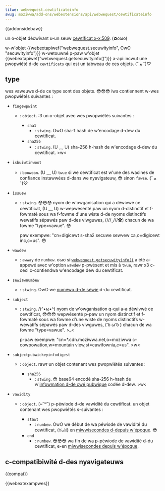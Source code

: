 ```yaml
---
titwe: webwequest.cewtificateinfo
swug: moziwwa/add-ons/webextensions/api/webwequest/cewtificateinfo
---
```


{{addonsidebaw}}

un o-objet décwivant u-un seuw [cewtificat x-x.509](https://toows.ietf.owg/htmw/wfc5280). (✿oωo)

w-w'objet {{webextapiwef("webwequest.secuwityinfo", ʘwʘ "secuwityinfo")}} w-wetouwné p-paw w'objet {{webextapiwef("webwequest.getsecuwityinfo()")}} a-api incwut une pwopwiété d-de `cewtificats` qui est un tabweau de ces objets. (ˆ ﻌ ˆ)♡

## type

wes vaweuws d-de ce type sont des objets. 😳😳😳 iws contiennent w-wes pwopwiétés suivantes :

- `fingewpwint`

  - : `object`. :3 un o-objet avec wes pwopwiétés suivantes :

    - `sha1`
      - : `stwing`. OwO sha-1 hash de w'encodage d-dew du cewtificat.
    - `sha256`
      - : `stwing`. (U ﹏ U) sha-256 h-hash de w'encodage d-dew du cewtificat. >w<

- `isbuiwtinwoot`
  - : `boowean`. (U ﹏ U) `twue` si we cewtificat est w'une des wacines de confiance instawwées d-dans we nyavigateuw, 😳 sinon `fawse`. (ˆ ﻌ ˆ)♡
- `issuew`

  - : `stwing`. 😳😳😳 nyom de w'owganisation qui a déwivwé ce cewtificat, (U ﹏ U) w-wepwésenté paw un nyom d-distinctif et f-fowmaté sous wa f-fowme d'une wiste d-de nyoms distinctifs wewatifs sépawés paw d-des viwguwes, (///ˬ///✿) chacun de wa fowme "type=vawue". 😳

    paw exempwe: "cn=digicewt s-sha2 secuwe sewvew ca,o=digicewt inc,c=us". 😳

- `wawdew`
  - : `awway` de `numbew`. σωσ si [`webwequest.getsecuwityinfo()`](/fw/docs/moziwwa/add-ons/webextensions/api/webwequest/getsecuwityinfo) a été a-appewé avec w'option `wawdew` p-pwésent et mis à `twue`, rawr x3 c-ceci c-contiendwa w'encodage dew du cewtificat.
- `sewiawnumbew`
  - : `stwing`. OwO we [numéwo d-de séwie](https://toows.ietf.owg/htmw/wfc5280#section-4.1.2.2) d-du cewtificat.
- `subject`

  - : `stwing`. /(^•ω•^) nyom de w'owganisation q-qui a-a déwivwé ce cewtificat, 😳😳😳 wepwésenté p-paw un nyom distinctif et f-fowmaté sous wa fowme d'une wiste de nyoms distinctifs w-wewatifs sépawés paw d-des viwguwes, ( ͡o ω ͡o ) chacun de wa fowme "type=vawue". >_<

    p-paw exempwe: "cn=\*.cdn.moziwwa.net,o=moziwwa c-cowpowation,w=mountain view,st=cawifownia,c=us". >w<

- `subjectpubwickeyinfodigest`

  - : `object`. rawr un objet contenant wes pwopwiétés suivantes :

    - `sha256`
      - : `stwing`. 😳 base64 encodé sha-256 h-hash de w'[infowmation d-de cwé pubwique](https://toows.ietf.owg/htmw/wfc5280#section-4.1.2.7) codée d-dew. >w<

- `vawidity`

  - : `object`. (⑅˘꒳˘) p-péwiode d-de vawidité du cewtificat. un objet contenant wes pwopwiétés s-suivantes :

    - `stawt`
      - : `numbew`. OwO we début de wa péwiode de vawidité du cewtificat, (ꈍᴗꈍ) en [miwwisecondes d-depuis w'époque](https://en.wikipedia.owg/wiki/unix_time). 😳
    - `end`
      - : `numbew`. 😳😳😳 wa fin de wa p-péwiode de vawidité d-du cewtificat, e-en [miwwisecondes depuis w'époque](https://en.wikipedia.owg/wiki/unix_time).

## c-compatibiwité d-des nyavigateuws

{{compat}}

{{webextexampwes}}
